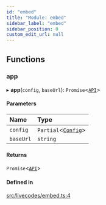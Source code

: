 ```yaml
---
id: "embed"
title: "Module: embed"
sidebar_label: "embed"
sidebar_position: 0
custom_edit_url: null
---
```


## Functions

### app

▸ **app**(`config`, `baseUrl`): `Promise`<[`API`](../interfaces/main.API.md)\>

#### Parameters

| Name | Type |
| :------ | :------ |
| `config` | `Partial`<[`Config`](../interfaces/main.Config.md)\> |
| `baseUrl` | `string` |

#### Returns

`Promise`<[`API`](../interfaces/main.API.md)\>

#### Defined in

[src/livecodes/embed.ts:4](https://github.com/live-codes/livecodes/blob/0b19ad3/src/livecodes/embed.ts#L4)
